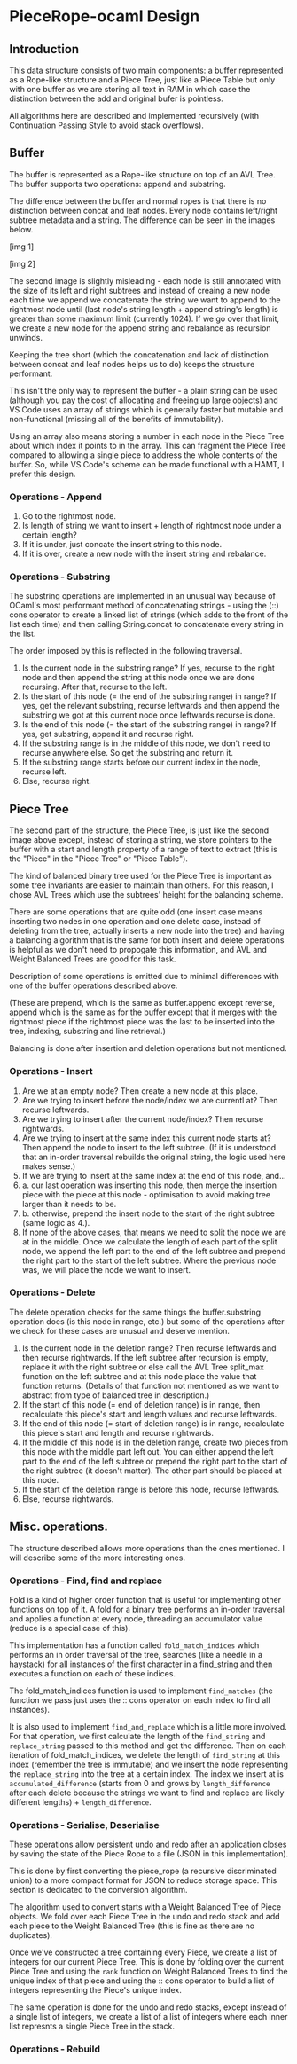 # PieceRope-ocaml Design

## Introduction

This data structure consists of two main components: a buffer represented as a Rope-like structure and a Piece Tree, just like a Piece Table but only with one buffer as we are storing all text in RAM in which case the distinction between the add and original bufer is pointless.

All algorithms here are described and implemented recursively (with Continuation Passing Style to avoid stack overflows).

## Buffer

The buffer is represented as a Rope-like structure on top of an AVL Tree. The buffer supports two operations: append and substring.

The difference between the buffer and normal ropes is that there is no distinction between concat and leaf nodes. Every node contains left/right subtree metadata and a string. The difference can be seen in the images below.

[img 1]

[img 2]

The second image is slightly misleading - each node is still annotated with the size of its left and right subtrees and instead of creaing a new node each time we append we concatenate the string we want to append to the rightmost node until (last node's string length + append string's length) is greater than some maximum limit (currently 1024). If we go over that limit, we create a new node for the append string and rebalance as recursion unwinds. 

Keeping the tree short (which the concatenation and lack of distinction between concat and leaf nodes helps us to do) keeps the structure performant.

This isn't the only way to represent the buffer - a plain string can be used (although you pay the cost of allocating and freeing up large objects) and VS Code uses an array of strings which is generally faster but mutable and non-functional (missing all of the benefits of immutability).

Using an array also means storing a number in each node in the Piece Tree about which index it points to in the array. This can fragment the Piece Tree compared to allowing a single piece to address the whole contents of the buffer. So, while VS Code's scheme can be made functional with a HAMT, I prefer this design.

### Operations - Append

1. Go to the rightmost node.
2. Is length of string we want to insert + length of rightmost node under a certain length?
3. If it is under, just concate the insert string to this node.
4. If it is over, create a new node with the insert string and rebalance.

### Operations - Substring

The substring operations are implemented in an unusual way because of OCaml's most performant method of concatenating strings - using the (::) cons operator to create a linked list of strings (which adds to the front of the list each time) and then calling String.concat to concatenate every string in the list.

The order imposed by this is reflected in the following traversal.

1. Is the current node in the substring range? If yes, recurse to the right node and then append the string at this node once we are done recursing. After that, recurse to the left.
2. Is the start of this node (= the end of the substring range) in range? If yes, get the relevant substring, recurse leftwards and then append the substring we got at this current node once leftwards recurse is done.
3. Is the end of this node (= the start of the substring range) in range? If yes, get substring, append it and recurse right.
4. If the substring range is in the middle of this node, we don't need to recurse anywhere else. So get the substring and return it.
5. If the substring range starts before our current index in the node, recurse left.
6. Else, recurse right.

## Piece Tree

The second part of the structure, the Piece Tree, is just like the second image above except, instead of storing a string, we store pointers to the buffer with a start and length property of a range of text to extract (this is the "Piece" in the "Piece Tree" or "Piece Table").

The kind of balanced binary tree used for the Piece Tree is important as some tree invariants are easier to maintain than others. For this reason, I chose AVL Trees which use the subtrees' height for the balancing scheme. 

There are some operations that are quite odd (one insert case means inserting two nodes in one operation and one delete case, instead of deleting from the tree, actually inserts a new node into the tree) and having a balancing algorithm that is the same for both insert and delete operations is helpful as we don't need to propogate this information, and AVL and Weight Balanced Trees are good for this task.

Description of some operations is omitted due to minimal differences with one of the buffer operations described above. 

(These are prepend, which is the same as buffer.append except reverse, append which is the same as for the buffer except that it merges with the rightmost piece if the rightmost piece was the last to be inserted into the tree, indexing, substring and line retrieval.)

Balancing is done after insertion and deletion operations but not mentioned.

### Operations - Insert

1. Are we at an empty node? Then create a new node at this place.
2. Are we trying to insert before the node/index we are currentl at? Then recurse leftwards.
3. Are we trying to insert after the current node/index? Then recurse rightwards.
4. Are we trying to insert at the same index this current node starts at? Then append the node to insert to the left subtree. (If it is understood that an in-order traversal rebuilds the original string, the logic used here makes sense.)
5. If we are trying to insert at the same index at the end of this node, and...
5. a. our last operation was inserting this node, then merge the insertion piece with the piece at this node - optimisation to avoid making tree larger than it needs to be.
5. b. otherwise, prepend the insert node to the start of the right subtree (same logic as 4.).
6. If none of the above cases, that means we need to split the node we are at in the middle. Once we calculate the length of each part of the split node, we append the left part to the end of the left subtree and prepend the right part to the start of the left subtree. Where the previous node was, we will place the node we want to insert.

### Operations - Delete

The delete operation checks for the same things the buffer.substring operation does (is this node in range, etc.) but some of the operations after we check for these cases are unusual and deserve mention.

1. Is the current node in the deletion range? Then recurse leftwards and then recurse rightwards. If the left subtree after recursion is empty, replace it with the right subtree or else call the AVL Tree split_max function on the left subtree and at this node place the value that function returns. (Details of that function not mentioned as we want to abstract from type of balanced tree in description.)
2. If the start of this node (= end of deletion range) is in range, then recalculate this piece's start and length values and recurse leftwards.
3. If the end of this node (= start of deletion range) is in range, recalculate this piece's start and length and recurse rightwards.
4. If the middle of this node is in the deletion range, create two pieces from this node with the middle part left out. You can either append the left part to the end of the left subtree or prepend the right part to the start of the right subtree (it doesn't matter). The other part should be placed at this node.
5. If the start of the deletion range is before this node, recurse leftwards.
6. Else, recurse rightwards.

## Misc. operations.

The structure described allows more operations than the ones mentioned. I will describe some of the more interesting ones.

### Operations - Find, find and replace

Fold is a kind of higher order function that is useful for implementing other functions on top of it. A fold for a binary tree performs an in-order traversal and applies a function at every node, threading an accumulator value (reduce is a special case of this).

This implementation has a function called `fold_match_indices` which performs an in order traversal of the tree, searches (like a needle in a haystack) for all instances of the first character in a find_string and then executes a function on each of these indices.

The fold_match_indices function is used to implement `find_matches` (the function we pass just uses the :: cons operator on each index to find all instances). 

It is also used to implement `find_and_replace` which is a little more involved. For that operation, we first calculate the length of the `find_string` and `replace_string` passed to this method and get the difference. Then on each iteration of fold_match_indices, we delete the length of `find_string` at this index (remember the tree is immutable) and we insert the node representing the `replace_string` into the tree at a certain index. The index we insert at is `accumulated_difference` (starts from 0 and grows by `length_difference` after each delete because the strings we want to find and replace are likely different lengths) + `length_difference`.

### Operations - Serialise, Deserialise

These operations allow persistent undo and redo after an application closes by saving the state of the Piece Rope to a file (JSON in this implementation).

This is done by first converting the piece_rope (a recursive discriminated union) to a more compact format for JSON to reduce storage space. This section is dedicated to the conversion algorithm.

The algorithm used to convert starts with a Weight Balanced Tree of Piece objects. We fold over each Piece Tree in the undo and redo stack and add each piece to the Weight Balanced Tree (this is fine as there are no duplicates). 

Once we've constructed a tree containing every Piece, we create a list of integers for our current Piece Tree. This is done by folding over the current Piece Tree and using the `rank` function on Weight Balanced Trees to find the unique index of that piece and using the :: cons operator to build a list of integers representing the Piece's unique index.

The same operation is done for the undo and redo stacks, except instead of a single list of integers, we create a list of a list of integers where each inner list represnts a single Piece Tree in the stack.

### Operations - Rebuild


